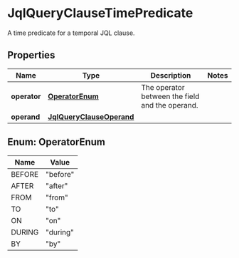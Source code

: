 

# JqlQueryClauseTimePredicate

A time predicate for a temporal JQL clause.
## Properties

Name | Type | Description | Notes
------------ | ------------- | ------------- | -------------
**operator** | [**OperatorEnum**](#OperatorEnum) | The operator between the field and the operand. | 
**operand** | [**JqlQueryClauseOperand**](JqlQueryClauseOperand.md) |  | 



## Enum: OperatorEnum

Name | Value
---- | -----
BEFORE | &quot;before&quot;
AFTER | &quot;after&quot;
FROM | &quot;from&quot;
TO | &quot;to&quot;
ON | &quot;on&quot;
DURING | &quot;during&quot;
BY | &quot;by&quot;




